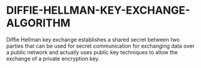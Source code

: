 # DIFFIE-HELLMAN-KEY-EXCHANGE-ALGORITHM
Diffie Hellman key exchange establishes a shared secret between two parties that can be used for secret communication for exchanging data over a public network and actually uses public key techniques to allow the exchange of a private encryption key.
